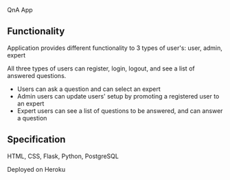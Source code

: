 QnA App

## Functionality

Application provides different functionality to 3 types of user's:
user, admin, expert

All three types of users can register, login, logout, and see a list of answered questions.

- Users can ask a question and can select an expert
- Admin users can update users' setup by promoting a registered user to an expert
- Expert users can see a list of questions to be answered, and can answer a question

## Specification

HTML, CSS, Flask, Python, PostgreSQL

Deployed on Heroku
